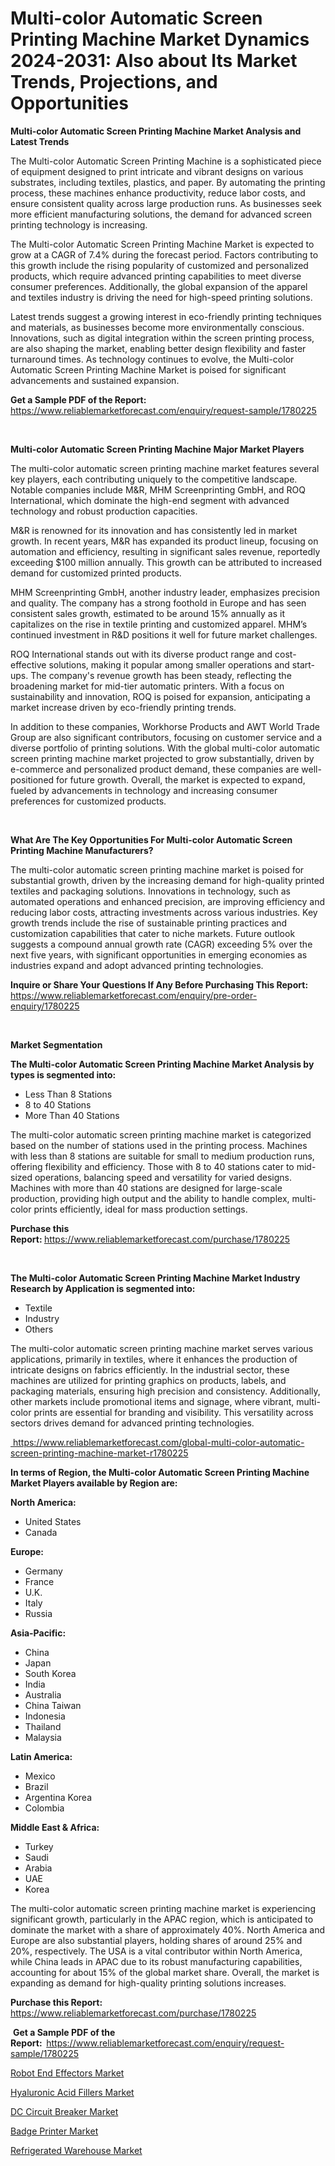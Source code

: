 <p><h1>Multi-color Automatic Screen Printing Machine Market Dynamics 2024-2031: Also about Its Market Trends, Projections, and Opportunities</h1></p><p><strong>Multi-color Automatic Screen Printing Machine Market Analysis and Latest Trends</strong></p>
<p><p>The Multi-color Automatic Screen Printing Machine is a sophisticated piece of equipment designed to print intricate and vibrant designs on various substrates, including textiles, plastics, and paper. By automating the printing process, these machines enhance productivity, reduce labor costs, and ensure consistent quality across large production runs. As businesses seek more efficient manufacturing solutions, the demand for advanced screen printing technology is increasing.</p><p>The Multi-color Automatic Screen Printing Machine Market is expected to grow at a CAGR of 7.4% during the forecast period. Factors contributing to this growth include the rising popularity of customized and personalized products, which require advanced printing capabilities to meet diverse consumer preferences. Additionally, the global expansion of the apparel and textiles industry is driving the need for high-speed printing solutions. </p><p>Latest trends suggest a growing interest in eco-friendly printing techniques and materials, as businesses become more environmentally conscious. Innovations, such as digital integration within the screen printing process, are also shaping the market, enabling better design flexibility and faster turnaround times. As technology continues to evolve, the Multi-color Automatic Screen Printing Machine Market is poised for significant advancements and sustained expansion.</p></p>
<p><strong>Get a Sample PDF of the Report:&nbsp;</strong> <a href="https://www.reliablemarketforecast.com/enquiry/request-sample/1780225?utm_campaign=1110&utm_medium=2&utm_source=Github&utm_content=ia&utm_term=19122024&utm_id=multi-color-automatic-screen-printing-machine">https://www.reliablemarketforecast.com/enquiry/request-sample/1780225</a></p>
<p>&nbsp;</p>
<p><strong>Multi-color Automatic Screen Printing Machine Major Market Players</strong></p>
<p><p>The multi-color automatic screen printing machine market features several key players, each contributing uniquely to the competitive landscape. Notable companies include M&R, MHM Screenprinting GmbH, and ROQ International, which dominate the high-end segment with advanced technology and robust production capacities. </p><p>M&R is renowned for its innovation and has consistently led in market growth. In recent years, M&R has expanded its product lineup, focusing on automation and efficiency, resulting in significant sales revenue, reportedly exceeding $100 million annually. This growth can be attributed to increased demand for customized printed products.</p><p>MHM Screenprinting GmbH, another industry leader, emphasizes precision and quality. The company has a strong foothold in Europe and has seen consistent sales growth, estimated to be around 15% annually as it capitalizes on the rise in textile printing and customized apparel. MHM’s continued investment in R&D positions it well for future market challenges.</p><p>ROQ International stands out with its diverse product range and cost-effective solutions, making it popular among smaller operations and start-ups. The company's revenue growth has been steady, reflecting the broadening market for mid-tier automatic printers. With a focus on sustainability and innovation, ROQ is poised for expansion, anticipating a market increase driven by eco-friendly printing trends.</p><p>In addition to these companies, Workhorse Products and AWT World Trade Group are also significant contributors, focusing on customer service and a diverse portfolio of printing solutions. With the global multi-color automatic screen printing machine market projected to grow substantially, driven by e-commerce and personalized product demand, these companies are well-positioned for future growth. Overall, the market is expected to expand, fueled by advancements in technology and increasing consumer preferences for customized products.</p></p>
<p>&nbsp;</p>
<p><strong>What Are The Key Opportunities For Multi-color Automatic Screen Printing Machine Manufacturers?</strong></p>
<p><p>The multi-color automatic screen printing machine market is poised for substantial growth, driven by the increasing demand for high-quality printed textiles and packaging solutions. Innovations in technology, such as automated operations and enhanced precision, are improving efficiency and reducing labor costs, attracting investments across various industries. Key growth trends include the rise of sustainable printing practices and customization capabilities that cater to niche markets. Future outlook suggests a compound annual growth rate (CAGR) exceeding 5% over the next five years, with significant opportunities in emerging economies as industries expand and adopt advanced printing technologies.</p></p>
<p><strong>Inquire or Share Your Questions If Any Before Purchasing This Report:</strong> <a href="https://www.reliablemarketforecast.com/enquiry/pre-order-enquiry/1780225?utm_campaign=1110&utm_medium=2&utm_source=Github&utm_content=ia&utm_term=19122024&utm_id=multi-color-automatic-screen-printing-machine">https://www.reliablemarketforecast.com/enquiry/pre-order-enquiry/1780225</a></p>
<p>&nbsp;</p>
<p><strong>Market Segmentation</strong></p>
<p><strong>The Multi-color Automatic Screen Printing Machine Market Analysis by types is segmented into:</strong></p>
<p><ul><li>Less Than 8 Stations</li><li>8 to 40 Stations</li><li>More Than 40 Stations</li></ul></p>
<p><p>The multi-color automatic screen printing machine market is categorized based on the number of stations used in the printing process. Machines with less than 8 stations are suitable for small to medium production runs, offering flexibility and efficiency. Those with 8 to 40 stations cater to mid-sized operations, balancing speed and versatility for varied designs. Machines with more than 40 stations are designed for large-scale production, providing high output and the ability to handle complex, multi-color prints efficiently, ideal for mass production settings.</p></p>
<p><strong>Purchase this Report:&nbsp;</strong><a href="https://www.reliablemarketforecast.com/purchase/1780225?utm_campaign=1110&utm_medium=2&utm_source=Github&utm_content=ia&utm_term=19122024&utm_id=multi-color-automatic-screen-printing-machine">https://www.reliablemarketforecast.com/purchase/1780225</a></p>
<p>&nbsp;</p>
<p><strong>The Multi-color Automatic Screen Printing Machine Market Industry Research by Application is segmented into:</strong></p>
<p><ul><li>Textile</li><li>Industry</li><li>Others</li></ul></p>
<p><p>The multi-color automatic screen printing machine market serves various applications, primarily in textiles, where it enhances the production of intricate designs on fabrics efficiently. In the industrial sector, these machines are utilized for printing graphics on products, labels, and packaging materials, ensuring high precision and consistency. Additionally, other markets include promotional items and signage, where vibrant, multi-color prints are essential for branding and visibility. This versatility across sectors drives demand for advanced printing technologies.</p></p>
<p><a href="https://www.reliablemarketforecast.com/global-multi-color-automatic-screen-printing-machine-market-r1780225?utm_campaign=1110&utm_medium=2&utm_source=Github&utm_content=ia&utm_term=19122024&utm_id=multi-color-automatic-screen-printing-machine">&nbsp;https://www.reliablemarketforecast.com/global-multi-color-automatic-screen-printing-machine-market-r1780225</a></p>
<p><strong>In terms of Region, the Multi-color Automatic Screen Printing Machine Market Players available by Region are:</strong></p>
<p>
    <p> <strong> North America: </strong>
        <ul>
            <li>United States</li>
            <li>Canada</li>
        </ul>
        </p> 
    <p> <strong> Europe: </strong>
        <ul>
            <li>Germany</li>
            <li>France</li>
            <li>U.K.</li>
            <li>Italy</li>
            <li>Russia</li>
        </ul>
        </p> 
    <p> <strong> Asia-Pacific: </strong>
        <ul>
            <li>China</li>
            <li>Japan</li>
            <li>South Korea</li>
            <li>India</li>
            <li>Australia</li>
            <li>China Taiwan</li>
            <li>Indonesia</li>
            <li>Thailand</li>
            <li>Malaysia</li>
        </ul>
        </p> 
    <p> <strong> Latin America: </strong>
        <ul>
            <li>Mexico</li>
            <li>Brazil</li>
            <li>Argentina Korea</li>
            <li>Colombia</li>
        </ul>
        </p> 
    <p> <strong> Middle East & Africa: </strong>
        <ul>
            <li>Turkey</li>
            <li>Saudi</li>
            <li>Arabia</li>
            <li>UAE</li>
            <li>Korea</li>
        </ul>
    </p>
    </p>
<p><p>The multi-color automatic screen printing machine market is experiencing significant growth, particularly in the APAC region, which is anticipated to dominate the market with a share of approximately 40%. North America and Europe are also substantial players, holding shares of around 25% and 20%, respectively. The USA is a vital contributor within North America, while China leads in APAC due to its robust manufacturing capabilities, accounting for about 15% of the global market share. Overall, the market is expanding as demand for high-quality printing solutions increases.</p></p>
<p><strong>Purchase this Report: </strong><a href="https://www.reliablemarketforecast.com/purchase/1780225?utm_campaign=1110&utm_medium=2&utm_source=Github&utm_content=ia&utm_term=19122024&utm_id=multi-color-automatic-screen-printing-machine">https://www.reliablemarketforecast.com/purchase/1780225</a></p>
<p>&nbsp;<strong>Get a Sample PDF of the Report:&nbsp;&nbsp;</strong><a href="https://www.reliablemarketforecast.com/enquiry/request-sample/1780225?utm_campaign=1110&utm_medium=2&utm_source=Github&utm_content=ia&utm_term=19122024&utm_id=multi-color-automatic-screen-printing-machine">https://www.reliablemarketforecast.com/enquiry/request-sample/1780225</a></p>
<p><strong></strong></p>
<p><p><a href="https://www.linkedin.com/pulse/forecast-of64-cagr-study-robot-end-effectors-market-analysis-lx2vf?utm_campaign=1110&utm_medium=2&utm_source=Github&utm_content=ia&utm_term=19122024&utm_id=multi-color-automatic-screen-printing-machine">Robot End Effectors Market</a></p><p><a href="https://www.linkedin.com/pulse/future-growth-trends-hyaluronic-acid-fillers-market-forecasted-zmhmf?utm_campaign=1110&utm_medium=2&utm_source=Github&utm_content=ia&utm_term=19122024&utm_id=multi-color-automatic-screen-printing-machine">Hyaluronic Acid Fillers Market</a></p><p><a href="https://www.linkedin.com/pulse/dc-circuit-breaker-market-emerging-trends-future-prospects-yvbue?utm_campaign=1110&utm_medium=2&utm_source=Github&utm_content=ia&utm_term=19122024&utm_id=multi-color-automatic-screen-printing-machine">DC Circuit Breaker Market</a></p><p><a href="https://www.linkedin.com/pulse/badge-printer-market-forecasted-from-2024-2031-expanding-bbjuf?utm_campaign=1110&utm_medium=2&utm_source=Github&utm_content=ia&utm_term=19122024&utm_id=multi-color-automatic-screen-printing-machine">Badge Printer Market</a></p><p><a href="https://www.linkedin.com/pulse/analysis-forecast-growing-demand-refrigerated-warehouse-market-cejvf?utm_campaign=1110&utm_medium=2&utm_source=Github&utm_content=ia&utm_term=19122024&utm_id=multi-color-automatic-screen-printing-machine">Refrigerated Warehouse Market</a></p></p>